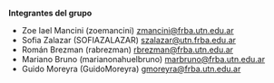 **Integrantes del grupo**
 - Zoe Iael Mancini (zoemancini) zmancini@frba.utn.edu.ar
 - Sofia Zalazar (SOFIAZALAZAR) szalazar@utn.frba.edu.ar
 - Román Brezman (rabrezman) rbrezman@frba.utn.edu.ar
 - Mariano Bruno (marianonahuelbruno) marbruno@frba.utn.edu.ar
 - Guido Moreyra (GuidoMoreyra) gmoreyra@frba.utn.edu.ar
